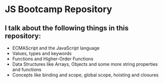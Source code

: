 # JS Bootcamp Repository

## I talk about the following things in this repository:
* ECMAScript and the JavaScript language
* Values, types and keywords
* Functions and Higher-Order Functions
* Data Structures like Arrays, Objects and some more string properties and functions
* Concepts like binding and scope, global scope, hoisting and closures
